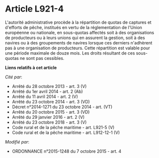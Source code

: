 # Article L921-4

L'autorité administrative procède à la répartition de quotas de captures et d'efforts de pêche, institués en vertu de la
réglementation de l'Union européenne ou nationale, en sous-quotas affectés soit à des organisations de producteurs ou à leurs
unions qui en assurent la gestion, soit à des navires ou à des groupements de navires lorsque ces derniers n'adhèrent pas à
une organisation de producteurs. Cette répartition est valable pour une période maximale de douze mois. Les droits résultant
de ces sous-quotas ne sont pas cessibles.

**Liens relatifs à cet article**

_Cité par_:

  - Arrêté du 28 octobre 2013 - art. 3 (V)
  - Arrêté du 1er avril 2014 - art. 2 (Ab)
  - Arrêté du 11 avril 2014 - art. 2 (V)
  - Arrêté du 23 octobre 2014 - art. 3 (VD)
  - Décret n°2014-1271 du 23 octobre 2014 - art. (VT)
  - Arrêté du 20 octobre 2015 - art. 3 (VD)
  - Arrêté du 29 janvier 2016 - art. 2 (V)
  - Arrêté du 23 octobre 2018 - art. 3 (V)
  - Code rural et  de la pêche maritime - art. L921-5 (V)
  - Code rural et de la pêche maritime - art. L912-12-1 (V)

_Modifié par_:

  - ORDONNANCE n°2015-1248 du 7 octobre 2015 - art. 4
